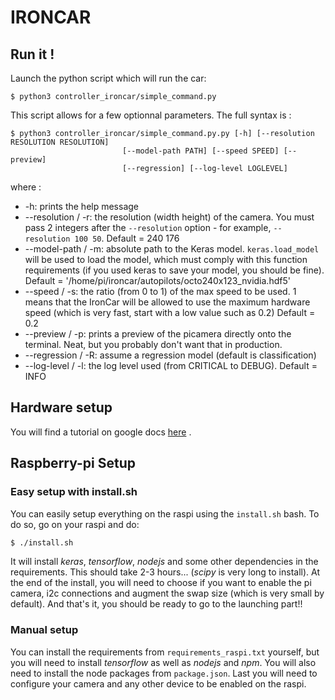 # IRONCAR

## Run it !

Launch the python script which will run the car:  
 
```console
$ python3 controller_ironcar/simple_command.py
``` 

This script allows for a few optionnal parameters. The full syntax is :
```console
$ python3 controller_ironcar/simple_command.py.py [-h] [--resolution RESOLUTION RESOLUTION]
                         [--model-path PATH] [--speed SPEED] [--preview]
                         [--regression] [--log-level LOGLEVEL]
```

where :
* -h: prints the help message
* --resolution / -r: the resolution (width height) of the camera. You must 
pass 2 integers after the `--resolution` option - for example, 
`--resolution 100 50`. Default = 240 176
* --model-path / -m: absolute path to the Keras model. `keras.load_model` will 
be used to load the model, which must comply with this function requirements 
(if you used keras to save your model, you should be fine). 
Default = '/home/pi/ironcar/autopilots/octo240x123_nvidia.hdf5'
* --speed / -s: the ratio (from 0 to 1) of the max speed to be used. 1 means 
that the IronCar will be allowed to use the maximum hardware speed (which is 
very fast, start with a low value such as 0.2) Default = 0.2
* --preview / -p: prints a preview of the picamera directly onto the terminal. 
Neat, but you probably don't want that in production.
* --regression / -R: assume a regression model (default is classification)
* --log-level / -l: the log level used (from CRITICAL to DEBUG). Default = INFO

## Hardware setup

You will find a tutorial on google docs [here](https://docs.google.com/document/d/1jyRhlbmthMA_DuuulYnzUT38okIF_KFZH0a4hh8NCg8/edit?usp=sharing)  .

## Raspberry-pi Setup
### Easy setup with install.sh

You can easily setup everything on the raspi using the `install.sh` bash. To do so, go on your raspi and do:
``` sh
$ ./install.sh
```

It will install *keras*, *tensorflow*, *nodejs* and some other dependencies in the requirements. This should take 2-3 hours... (*scipy* is very long to install). At the end of the install, you will need to choose if you want to enable the pi camera, i2c connections and augment the swap size (which is very small by default). 
And that's it, you should be ready to go to the launching part!!

### Manual setup

You can install the requirements from `requirements_raspi.txt` yourself, but you will need to install *tensorflow* as well as *nodejs* and *npm*. You will also need to install the node packages from `package.json`. 
Last you will need to configure your camera and any other device to be enabled on the raspi.